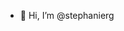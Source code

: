 - 👋 Hi, I’m @stephanierg

<!---
stephanierg/stephanierg is a ✨ special ✨ repository because its `README.md` (this file) appears on your GitHub profile.
You can click the Preview link to take a look at your changes.
--->
